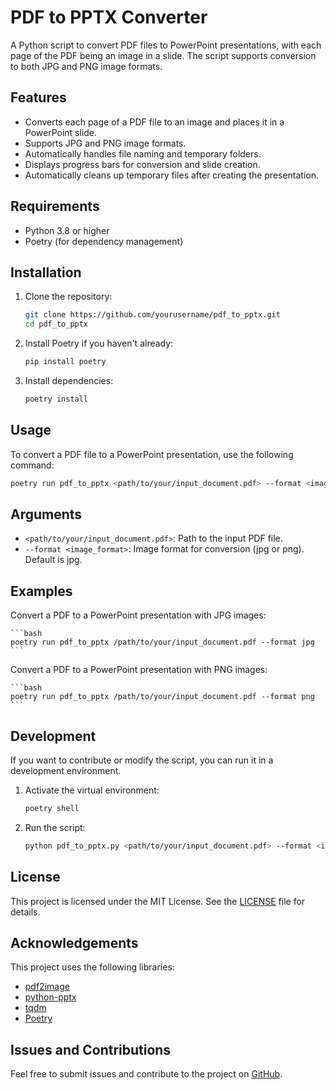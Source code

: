 # PDF to PPTX Converter

A Python script to convert PDF files to PowerPoint presentations, with each page of the PDF being an image in a slide. The script supports conversion to both JPG and PNG image formats.

## Features

- Converts each page of a PDF file to an image and places it in a PowerPoint slide.
- Supports JPG and PNG image formats.
- Automatically handles file naming and temporary folders.
- Displays progress bars for conversion and slide creation.
- Automatically cleans up temporary files after creating the presentation.

## Requirements

- Python 3.8 or higher
- Poetry (for dependency management)

## Installation

1. Clone the repository:

    ```bash
    git clone https://github.com/yourusername/pdf_to_pptx.git
    cd pdf_to_pptx
    ```

2. Install Poetry if you haven't already:

    ```bash
    pip install poetry
    ```

3. Install dependencies:

    ```bash
    poetry install
    ```

## Usage

To convert a PDF file to a PowerPoint presentation, use the following command:

```bash
poetry run pdf_to_pptx <path/to/your/input_document.pdf> --format <image_format>
```

## Arguments

 * `<path/to/your/input_document.pdf>`: Path to the input PDF file.
 * `--format <image_format>`: Image format for conversion (jpg or png). Default is jpg.

## Examples

Convert a PDF to a PowerPoint presentation with JPG images:

    ```bash
    poetry run pdf_to_pptx /path/to/your/input_document.pdf --format jpg
    ```

Convert a PDF to a PowerPoint presentation with PNG images:

    ```bash
    poetry run pdf_to_pptx /path/to/your/input_document.pdf --format png
    ```

## Development

If you want to contribute or modify the script, you can run it in a development environment.

1.	Activate the virtual environment:

    ```bash
    poetry shell
    ```

2.	Run the script:

    ```bash
    python pdf_to_pptx.py <path/to/your/input_document.pdf> --format <image_format>
    ```

## License

This project is licensed under the MIT License. See the [LICENSE](LICENSE) file for details.

## Acknowledgements

This project uses the following libraries:

- [pdf2image](https://github.com/Belval/pdf2image)
- [python-pptx](https://github.com/scanny/python-pptx)
- [tqdm](https://github.com/tqdm/tqdm)
- [Poetry](https://python-poetry.org/)

## Issues and Contributions

Feel free to submit issues and contribute to the project on [GitHub](https://github.com/inureyes/pdf_to_pptx).